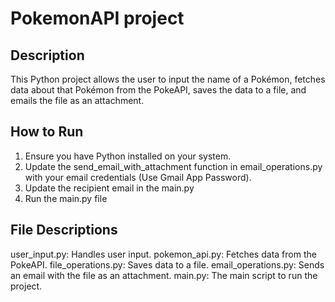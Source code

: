# PokemonAPI project

## Description
This Python project allows the user to input the name of a Pokémon, fetches data about that Pokémon from the PokeAPI, saves the data to a file, and emails the file as an attachment.

## How to Run

1. Ensure you have Python installed on your system.
2. Update the send_email_with_attachment function in email_operations.py with your email credentials (Use Gmail App Password).
3. Update the recipient email in the main.py
4. Run the main.py file

## File Descriptions
user_input.py: Handles user input.
pokemon_api.py: Fetches data from the PokeAPI.
file_operations.py: Saves data to a file.
email_operations.py: Sends an email with the file as an attachment.
main.py: The main script to run the project.
